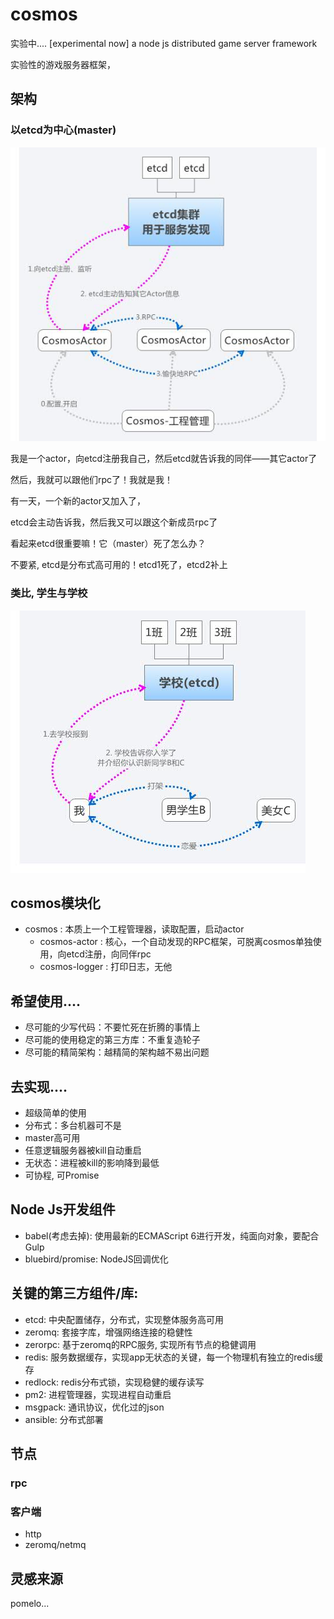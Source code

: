 # cosmos

实验中....
[experimental now]
a node js distributed game server framework


实验性的游戏服务器框架，

## 架构

### 以etcd为中心(master)
![cosmos架构图](./docs/architecture.jpg)

我是一个actor，向etcd注册我自己，然后etcd就告诉我的同伴——其它actor了

然后，我就可以跟他们rpc了！我就是我！

有一天，一个新的actor又加入了，

etcd会主动告诉我，然后我又可以跟这个新成员rpc了

看起来etcd很重要嘛！它（master）死了怎么办？

不要紧, etcd是分布式高可用的！etcd1死了，etcd2补上

### 类比, 学生与学校
![我的学生之旅](./docs/school.jpg)

## cosmos模块化

* cosmos : 本质上一个工程管理器，读取配置，启动actor
	* cosmos-actor : 核心，一个自动发现的RPC框架，可脱离cosmos单独使用，向etcd注册，向同伴rpc
	* cosmos-logger : 打印日志，无他


## 希望使用....

* 尽可能的少写代码：不要忙死在折腾的事情上
* 尽可能的使用稳定的第三方库：不重复造轮子
* 尽可能的精简架构：越精简的架构越不易出问题

## 去实现....

* 超级简单的使用
* 分布式：多台机器可不是
* master高可用
* 任意逻辑服务器被kill自动重启
* 无状态：进程被kill的影响降到最低
* 可协程, 可Promise

## Node Js开发组件

* babel(考虑去掉): 使用最新的ECMAScript 6进行开发，纯面向对象，要配合Gulp
* bluebird/promise: NodeJS回调优化

## 关键的第三方组件/库:

* etcd: 中央配置储存，分布式，实现整体服务高可用
* zeromq: 套接字库，增强网络连接的稳健性
* zerorpc: 基于zeromq的RPC服务, 实现所有节点的稳健调用
* redis: 服务数据缓存，实现app无状态的关键，每一个物理机有独立的redis缓存
* redlock: redis分布式锁，实现稳健的缓存读写
* pm2: 进程管理器，实现进程自动重启
* msgpack: 通讯协议，优化过的json
* ansible: 分布式部署






## 节点

### rpc

### 客户端

* http
* zeromq/netmq



## 灵感来源

pomelo...